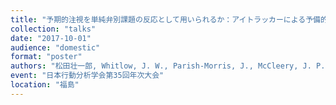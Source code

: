 ```yaml
---
title: "予期的注視を単純弁別課題の反応として用いられるか：アイトラッカーによる予備的検討"
collection: "talks"
date: "2017-10-01"
audience: "domestic"
format: "poster"
authors: "松田壮一郎, Whitlow, J. W., Parish-Morris, J., McCleery, J. P."
event: "日本行動分析学会第35回年次大会"
location: "福島"
---
```

